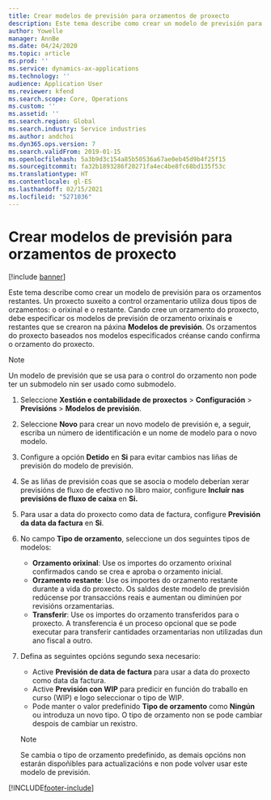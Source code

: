 ```yaml
---
title: Crear modelos de previsión para orzamentos de proxecto
description: Este tema describe como crear un modelo de previsión para os orzamentos restantes.
author: Yowelle
manager: AnnBe
ms.date: 04/24/2020
ms.topic: article
ms.prod: ''
ms.service: dynamics-ax-applications
ms.technology: ''
audience: Application User
ms.reviewer: kfend
ms.search.scope: Core, Operations
ms.custom: ''
ms.assetid: ''
ms.search.region: Global
ms.search.industry: Service industries
ms.author: andchoi
ms.dyn365.ops.version: 7
ms.search.validFrom: 2019-01-15
ms.openlocfilehash: 5a3b9d3c154a85b50536a67ae0eb45d9b4f25f15
ms.sourcegitcommit: fa32b1893286f20271fa4ec4be8fc68bd135f53c
ms.translationtype: HT
ms.contentlocale: gl-ES
ms.lasthandoff: 02/15/2021
ms.locfileid: "5271036"
---
```

# <a name="create-forecast-models-for-project-budgets"></a>Crear modelos de previsión para orzamentos de proxecto 

[!include [banner](../includes/banner.md)]

Este tema describe como crear un modelo de previsión para os orzamentos restantes. Un proxecto suxeito a control orzamentario utiliza dous tipos de orzamentos: o orixinal e o restante. Cando cree un orzamento do proxecto, debe especificar os modelos de previsión de orzamento orixinais e restantes que se crearon na páxina **Modelos de previsión**. Os orzamentos do proxecto baseados nos modelos especificados créanse cando confirma o orzamento do proxecto.

> [!NOTE]
> Un modelo de previsión que se usa para o control do orzamento non pode ter un submodelo nin ser usado como submodelo.

1. Seleccione **Xestión e contabilidade de proxectos** > **Configuración** > **Previsións**  > **Modelos de previsión**.
2. Seleccione **Novo** para crear un novo modelo de previsión e, a seguir, escriba un número de identificación e un nome de modelo para o novo modelo. 
3. Configure a opción **Detido** en **Si** para evitar cambios nas liñas de previsión do modelo de previsión. 
4. Se as liñas de previsión coas que se asocia o modelo deberían xerar previsións de fluxo de efectivo no libro maior, configure **Incluír nas previsións de fluxo de caixa** en **Si.** 
5. Para usar a data do proxecto como data de factura, configure **Previsión da data da factura** en **Si**. 
6. No campo **Tipo de orzamento**, seleccione un dos seguintes tipos de modelos:

   - **Orzamento orixinal**: Use os importes do orzamento orixinal confirmados cando se crea e aproba o orzamento inicial.
   - **Orzamento restante**: Use os importes do orzamento restante durante a vida do proxecto. Os saldos deste modelo de previsión redúcense por transaccións reais e aumentan ou diminúen por revisións orzamentarias.
   - **Transferir**: Use os importes do orzamento transferidos para o proxecto. A transferencia é un proceso opcional que se pode executar para transferir cantidades orzamentarias non utilizadas dun ano fiscal a outro.

7. Defina as seguintes opcións segundo sexa necesario:

   - Active **Previsión de data de factura** para usar a data do proxecto como data da factura.
   - Active **Previsión con WIP** para predicir en función do traballo en curso (WIP) e logo seleccionar o tipo de WIP. 
   - Pode manter o valor predefinido **Tipo de orzamento** como **Ningún** ou introduza un novo tipo. O tipo de orzamento non se pode cambiar despois de cambiar un rexistro.     
    > [!NOTE]
    > Se cambia o tipo de orzamento predefinido, as demais opcións non estarán dispoñibles para actualizacións e non pode volver usar este modelo de previsión. 
   


 



[!INCLUDE[footer-include](../includes/footer-banner.md)]